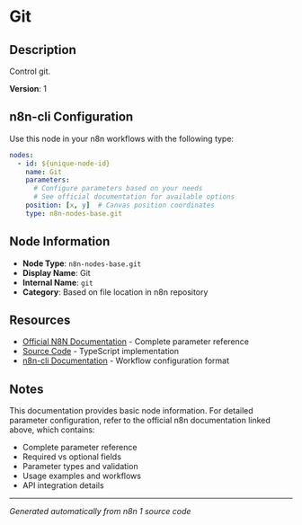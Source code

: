 # Git

## Description

Control git.

**Version**: 1

## n8n-cli Configuration

Use this node in your n8n workflows with the following type:

```yaml
nodes:
  - id: ${unique-node-id}
    name: Git
    parameters:
      # Configure parameters based on your needs
      # See official documentation for available options
    position: [x, y]  # Canvas position coordinates
    type: n8n-nodes-base.git
```

## Node Information

- **Node Type**: `n8n-nodes-base.git`
- **Display Name**: Git
- **Internal Name**: `git`
- **Category**: Based on file location in n8n repository

## Resources

- [Official N8N Documentation](https://docs.n8n.io/integrations/builtin/app-nodes/n8n-nodes-base.git/) - Complete parameter reference
- [Source Code](https://github.com/n8n-io/n8n/blob/master/packages/nodes-base/nodes/Git/Git.node.ts) - TypeScript implementation
- [n8n-cli Documentation](https://github.com/edenreich/n8n-cli) - Workflow configuration format

## Notes

This documentation provides basic node information. For detailed parameter configuration, 
refer to the official n8n documentation linked above, which contains:

- Complete parameter reference
- Required vs optional fields
- Parameter types and validation
- Usage examples and workflows
- API integration details

---
*Generated automatically from n8n 1 source code*
